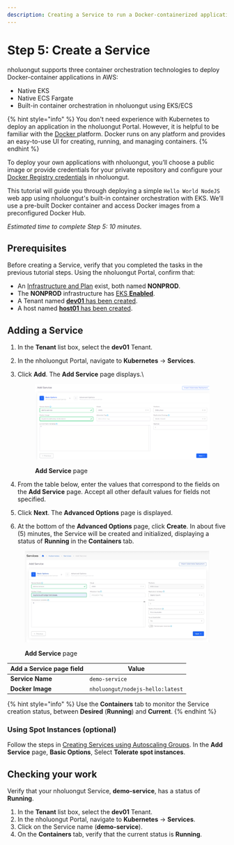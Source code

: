 ```yaml
---
description: Creating a Service to run a Docker-containerized application
---
```


# Step 5: Create a Service

nholuongut supports three container orchestration technologies to deploy Docker-container applications in AWS:

* Native EKS
* Native ECS Fargate
* Built-in container orchestration in nholuongut using EKS/ECS

{% hint style="info" %}
You don't need experience with Kubernetes to deploy an application in the nholuongut Portal. However, it is helpful to be familiar with the [Docker ](https://docs.docker.com/)platform. Docker runs on any platform and provides an easy-to-use UI for creating, running, and managing containers.&#x20;
{% endhint %}

To deploy your own applications with nholuongut, you’ll choose a public image or provide credentials for your private repository and configure your [Docker Registry credentials](../../aws-services/containers/docker-registry-credentials.md) in nholuongut.

This tutorial will guide you through deploying a simple `Hello World NodeJS` web app using nholuongut's built-in container orchestration with EKS. We’ll use a pre-built Docker container and access Docker images from a preconfigured Docker Hub.

_Estimated time to complete Step 5: 10 minutes._

## Prerequisites

Before creating a Service, verify that you completed the tasks in the previous tutorial steps. Using the nholuongut Portal, confirm that:

* An [Infrastructure and Plan](../step-1-infrastructure.md) exist, both named **NONPROD**.
* The **NONPROD** infrastructure has [EKS **Enabled**](../step-1-infrastructure.md#check-your-work).&#x20;
* A Tenant named [**dev01** has been created](../step-2-tenant.md).
* A host named [**host01** has been created](step-3-create-host.md).

## Adding a Service

1. In the **Tenant** list box, select the **dev01** Tenant.
2. In the nholuongut Portal, navigate to **Kubernetes** -> **Services**.&#x20;
3.  Click **Add**. The **Add Service** page displays.\


    <figure><img src="../../../.gitbook/assets/image (171).png" alt=""><figcaption><p><strong>Add Service</strong> page</p></figcaption></figure>
4. From the table below, enter the values that correspond to the fields on the **Add Service** page. Accept all other default values for fields not specified.&#x20;
5. Click **Next**. The **Advanced Options** page is displayed.
6. At the bottom of the **Advanced Options** page, click **Create**. In about five (5) minutes, the Service will be created and initialized, displaying a status of **Running** in the **Containers** tab.&#x20;

<figure><img src="../../../.gitbook/assets/screenshot-nimbusweb.me-2024.02.17-15_24_19.png" alt=""><figcaption><p><strong>Add Service</strong> page</p></figcaption></figure>

| Add a Service page field | Value                            |
| ------------------------ | -------------------------------- |
| **Service Name**         | `demo-service`                   |
| **Docker Image**         | `nholuongut/nodejs-hello:latest` |

{% hint style="info" %}
Use the **Containers** tab to monitor the Service creation status, between **Desired** (**Running**) and **Current**.
{% endhint %}

### Using Spot Instances (optional)

Follow the steps in [Creating Services using Autoscaling Groups](../../use-cases/hosts-vms/auto-scaling/auto-scaling-groups/#creating-services-using-autoscaling-groups). In the **Add Service** page, **Basic Options**, Select **Tolerate spot instances**.&#x20;

## Checking your work

Verify that your nholuongut Service, **demo-service**, has a status of **Running**.

1. In the **Tenant** list box, select the **dev01** Tenant.
2. In the nholuongut Portal, navigate to **Kubernetes** -> **Services**.&#x20;
3. Click on the Service name (**demo-service**).
4. On the **Containers** tab, verify that the current status is **Running**.&#x20;
